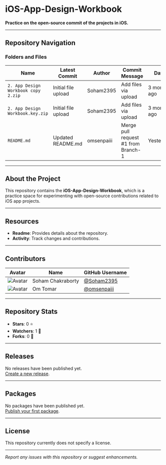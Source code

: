 # iOS-App-Design-Workbook

**Practice on the open-source commit of the projects in iOS.**

---

## Repository Navigation

### Folders and Files

| **Name**                          | **Latest Commit**          | **Author**        | **Commit Message**                   | **Date**       |
|-----------------------------------|----------------------------|-------------------|---------------------------------------|----------------|
| `2. App Design Workbook copy 2.zip` | Initial file upload         | Soham2395         | Add files via upload                  | 3 months ago   |
| `2. App Design Workbook.key.zip`   | Initial file upload         | Soham2395         | Add files via upload                  | 3 months ago   |
| `README.md`                        | Updated README.md           | omsenpaiii       | Merge pull request #1 from Branch-1   | Yesterday      |

---

## About the Project

This repository contains the **iOS-App-Design-Workbook**, which is a practice space for experimenting with open-source contributions related to iOS app projects.

---

## Resources

- **Readme**: Provides details about the repository.
- **Activity**: Track changes and contributions.

---

## Contributors

| **Avatar** | **Name**             | **GitHub Username**   |
|------------|----------------------|-----------------------|
| ![Avatar](https://github.com/Soham2395.png?size=50) | Soham Chakraborty   | [@Soham2395](https://github.com/Soham2395) |
| ![Avatar](https://github.com/omsenpaiii.png?size=50) | Om Tomar           | [@omsenpaiii](https://github.com/omsenpaiii) |

---

## Repository Stats

- **Stars**: 0 ⭐
- **Watchers**: 1 👀
- **Forks**: 0 🍴

---

## Releases

No releases have been published yet.  
[Create a new release](https://github.com/Soham2395/iOS-App-Design-Workbook/releases).

---

## Packages

No packages have been published yet.  
[Publish your first package](https://docs.github.com/en/packages).

---

## License

This repository currently does not specify a license.

---

*Report any issues with this repository or suggest enhancements.*
